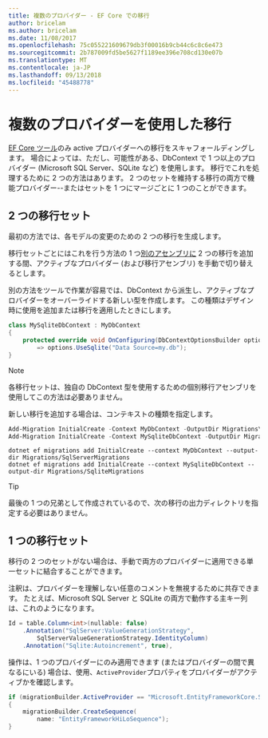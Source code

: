 ```yaml
---
title: 複数のプロバイダー - EF Core での移行
author: bricelam
ms.author: bricelam
ms.date: 11/08/2017
ms.openlocfilehash: 75c055221609679db3f00016b9cb44c6c8c6e473
ms.sourcegitcommit: 2b787009fd5be5627f1189ee396e708cd130e07b
ms.translationtype: MT
ms.contentlocale: ja-JP
ms.lasthandoff: 09/13/2018
ms.locfileid: "45488778"
---
```

<a name="migrations-with-multiple-providers"></a>複数のプロバイダーを使用した移行
==================================
[EF Core ツール][ 1]のみ active プロバイダーへの移行をスキャフォールディングします。 場合によっては、ただし、可能性がある、DbContext で 1 つ以上のプロバイダー (Microsoft SQL Server、SQLite など) を使用します。 移行でこれを処理するために 2 つの方法はあります。 2 つのセットを維持する移行の両方で機能プロバイダー--またはセットを 1 つにマージごとに 1 つのことができます。

<a name="two-migration-sets"></a>2 つの移行セット
------------------
最初の方法では、各モデルの変更のための 2 つの移行を生成します。

移行セットごとにはこれを行う方法の 1 つ[別のアセンブリに][ 2] 2 つの移行を追加する間、アクティブなプロバイダー (および移行アセンブリ) を手動で切り替えるとします。

別の方法をツールで作業が容易では、DbContext から派生し、アクティブなプロバイダーをオーバーライドする新しい型を作成します。 この種類はデザイン時に使用を追加または移行を適用したときにします。

``` csharp
class MySqliteDbContext : MyDbContext
{
    protected override void OnConfiguring(DbContextOptionsBuilder options)
        => options.UseSqlite("Data Source=my.db");
}
```

> [!NOTE]
> 各移行セットは、独自の DbContext 型を使用するための個別移行アセンブリを使用してこの方法は必要ありません。

新しい移行を追加する場合は、コンテキストの種類を指定します。

``` powershell
Add-Migration InitialCreate -Context MyDbContext -OutputDir Migrations\SqlServerMigrations
Add-Migration InitialCreate -Context MySqliteDbContext -OutputDir Migrations\SqliteMigrations
```
``` Console
dotnet ef migrations add InitialCreate --context MyDbContext --output-dir Migrations/SqlServerMigrations
dotnet ef migrations add InitialCreate --context MySqliteDbContext --output-dir Migrations/SqliteMigrations
```

> [!TIP]
> 最後の 1 つの兄弟として作成されているので、次の移行の出力ディレクトリを指定する必要はありません。

<a name="one-migration-set"></a>1 つの移行セット
-----------------
移行の 2 つのセットがない場合は、手動で両方のプロバイダーに適用できる単一セットに結合することができます。

注釈は、プロバイダーを理解しない任意のコメントを無視するために共存できます。 たとえば、Microsoft SQL Server と SQLite の両方で動作する主キー列は、これのようになります。

``` csharp
Id = table.Column<int>(nullable: false)
    .Annotation("SqlServer:ValueGenerationStrategy",
        SqlServerValueGenerationStrategy.IdentityColumn)
    .Annotation("Sqlite:Autoincrement", true),
```

操作は、1 つのプロバイダーにのみ適用できます (またはプロバイダーの間で異なるにいる) 場合は、使用、`ActiveProvider`プロパティをプロバイダーがアクティブかを確認します。

``` csharp
if (migrationBuilder.ActiveProvider == "Microsoft.EntityFrameworkCore.SqlServer")
{
    migrationBuilder.CreateSequence(
        name: "EntityFrameworkHiLoSequence");
}
```


  [1]: ../../miscellaneous/cli/index.md
  [2]: projects.md
